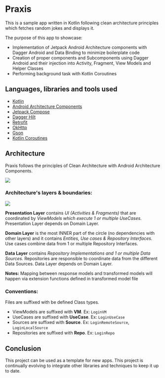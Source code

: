 
# Praxis

This is a sample app written in Kotlin following clean architecture principles which fetches random jokes and displays it.

The purpose of this app to showcase:
 - Implementation of Jetpack Android Architecture components with Dagger Android and Data Binding to minimize boilerplate code
 - Creation of proper components and Subcomponents using Dagger Android and their injection into Activity, Fragment, View Models and Helper Classes
 - Performing background task with Kotlin Coroutines

## Languages, libraries and tools used
 - [Kotlin](https://kotlinlang.org/)
 - [Android Architecture Components](https://developer.android.com/topic/libraries/architecture)
 - [Jetpack Compose](https://developer.android.com/jetpack/compose)
 - [Dagger Hilt](https://dagger.dev/hilt/)
 - [Retrofit](http://square.github.io/retrofit/)
 - [OkHttp](http://square.github.io/okhttp/)
 - [Gson](https://github.com/google/gson)
 - [Kotlin Coroutines](https://developer.android.com/kotlin/coroutines)

## Architecture
Praxis follows the principles of Clean Architecture with Android Architecture Components.

<img src="art/clean-architecture.jpg" />

### Architecture's layers & boundaries:

<img src="art/architecture.png" />

**Presentation Layer**  contains  _UI (Activities & Fragments)_  that are coordinated by  _ViewModels which execute 1 or multiple UseCases._  Presentation Layer depends on Domain Layer.

**Domain Layer** is the most INNER part of the circle (no dependencies with other layers) and it contains _Entities, Use cases & Repository Interfaces._ Use cases combine data from 1 or multiple Repository Interfaces.

**Data Layer**  contains  _Repository Implementations and 1 or multiple Data Sources._  Repositories are responsible to coordinate data from the different Data Sources. Data Layer depends on Domain Layer.

**Notes:** Mapping between response models and transformed models will happen via extension functions defined in transformed model file

### Conventions:
Files are suffixed with be defined Class types.
 - ViewModels are suffixed with **VM**. Ex: `LoginVM`
 - UseCases are suffixed with **UseCase**. Ex: `LoginUseCase`
 - Sources are suffixed with **Source**. Ex: `LoginRemoteSource`, `LoginLocalSource`
 - Repositories are suffixed with **Repo**. Ex: `LoginRepo`

## Conclusion
This project can be used as a template for new apps.
This project is continually evolving to integrate other libraries and techniques to keep it up to date.